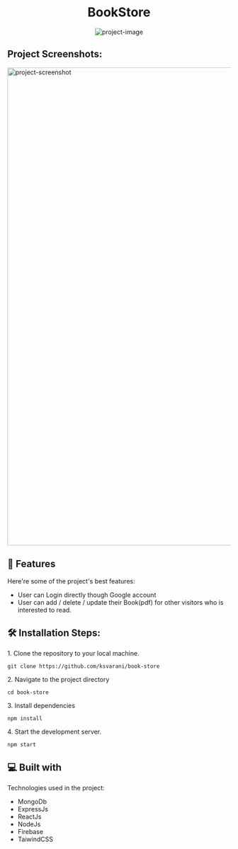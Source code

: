 <h1 align="center" id="title">BookStore</h1>

<p align="center"><img src="https://socialify.git.ci/ksvarani/book-store/image?description=1&amp;language=1&amp;name=1&amp;owner=1&amp;theme=Light" alt="project-image"></p>

<h2>Project Screenshots:</h2>

<img src="https://repositry-images.vercel.app/static/media/bookStore_img.bf5770ad32f76d19f7d1.png" alt="project-screenshot" width="1080"
  />

  
  
<h2>🧐 Features</h2>

Here're some of the project's best features:

*   User can Login directly though Google account
*   User can add / delete / update their Book(pdf) for other visitors who is interested to read.

<h2>🛠️ Installation Steps:</h2>

<p>1. Clone the repository to your local machine.</p>

```
git clone https://github.com/ksvarani/book-store
```

<p>2. Navigate to the project directory</p>

```
cd book-store
```

<p>3. Install dependencies</p>

```
npm install
```

<p>4. Start the development server.</p>

```
npm start
```

  
  
<h2>💻 Built with</h2>

Technologies used in the project:

*   MongoDb
*   ExpressJs
*   ReactJs
*   NodeJs
*   Firebase
*   TaiwindCSS
